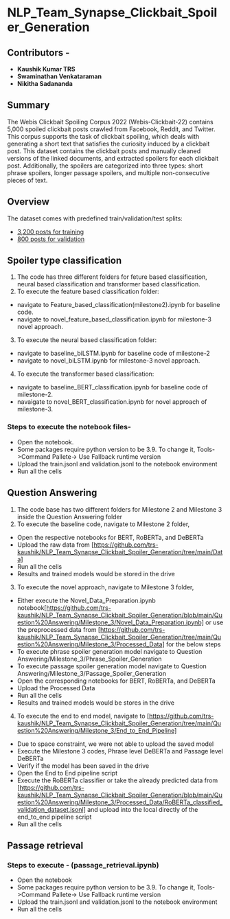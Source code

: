 # NLP_Team_Synapse_Clickbait_Spoiler_Generation

## Contributors - 
* **Kaushik Kumar TRS**
* **Swaminathan Venkataraman**
* **Nikitha Sadananda**

## Summary
The Webis Clickbait Spoiling Corpus 2022 (Webis-Clickbait-22) contains 5,000 spoiled clickbait posts crawled from Facebook, Reddit, and Twitter.
This corpus supports the task of clickbait spoiling, which deals with generating a short text that satisfies the curiosity induced by a clickbait post.
This dataset contains the clickbait posts and manually cleaned versions of the linked documents, and extracted spoilers for each clickbait post.
Additionally, the spoilers are categorized into three types: short phrase spoilers, longer passage spoilers, and multiple non-consecutive pieces of text.

## Overview

The dataset comes with predefined train/validation/test splits:

- [3,200 posts for training](training.jsonl)
- [800 posts for validation](validation.jsonl)


## Spoiler type classification
1. The code has three different folders for feture based classification, neural based classification and transformer based classification.
2. To execute the feature based classification folder:
  * navigate to Feature_based_classification(milestone2).ipynb for baseline code.
  * navigate to novel_feature_based_classification.ipynb for milestone-3 novel approach.
3. To execute the neural based classification folder:
  * navigate to baseline_biLSTM.ipynb for baseline code of milestone-2
  * navigate to novel_biLSTM.ipynb for milestone-3 novel approach.
4. To execute the transformer based classification:
  * navigate to baseline_BERT_classification.ipynb for baseline code of milestone-2.
  * navaigate to novel_BERT_classification.ipynb for novel approach of milestone-3.

### Steps to execute the notebook files- 
* Open the notebook.
* Some packages require python version to be 3.9. To change it, Tools->Command Pallete-> Use Fallback runtime version
* Upload the train.jsonl and validation.jsonl to the notebook environment
* Run all the cells


## Question Answering
1. The code base has two different folders for Milestone 2 and Milestone 3 inside the Question Answering folder
2. To execute the baseline code, navigate to Milestone 2 folder,
  * Open the respective notebooks for BERT, RoBERTa, and DeBERTa
  * Upload the raw data from [https://github.com/trs-kaushik/NLP_Team_Synapse_Clickbait_Spoiler_Generation/tree/main/Data]
  * Run all the cells
  * Results and trained models would be stored in the drive
3. To execute the novel approach, navigate to Milestone 3 folder,
  * Either execute the Novel_Data_Preparation.ipynb notebook[https://github.com/trs-kaushik/NLP_Team_Synapse_Clickbait_Spoiler_Generation/blob/main/Question%20Answering/Milestone_3/Novel_Data_Preparation.ipynb] or use the   preprocessed data from [https://github.com/trs-kaushik/NLP_Team_Synapse_Clickbait_Spoiler_Generation/tree/main/Question%20Answering/Milestone_3/Processed_Data] for the below steps
  * To execute phrase spoiler generation model navigate to Question Answering/Milestone_3/Phrase_Spoiler_Generation
  * To execute passage spoiler generation model navigate to Question Answering/Milestone_3/Passage_Spoiler_Generation
  * Open the corresponding notebooks for BERT, RoBERTa, and DeBERTa
  * Upload the Processed Data
  * Run all the cells
  * Results and trained models would be stores in the drive
4. To execute the end to end model, navigate to [https://github.com/trs-kaushik/NLP_Team_Synapse_Clickbait_Spoiler_Generation/tree/main/Question%20Answering/Milestone_3/End_to_End_Pipeline]
  * Due to space constraint, we were not able to upload the saved model
  * Execute the Milestone 3 codes, Phrase level DeBERTa and Passage level DeBERTa
  * Verify if the model has been saved in the drive
  * Open the End to End pipeline script
  * Execute the RoBERTa classifier or take the already predicted data from [https://github.com/trs-kaushik/NLP_Team_Synapse_Clickbait_Spoiler_Generation/blob/main/Question%20Answering/Milestone_3/Processed_Data/RoBERTa_classified_validation_dataset.jsonl] and upload into the local directly of the end_to_end pipeline script
  * Run all the cells

## Passage retrieval

### Steps to execute - (passage_retrieval.ipynb)
* Open the notebook
* Some packages require python version to be 3.9. To change it, Tools->Command Pallete-> Use Fallback runtime version
* Upload the train.jsonl and validation.jsonl to the notebook environment
* Run all the cells
